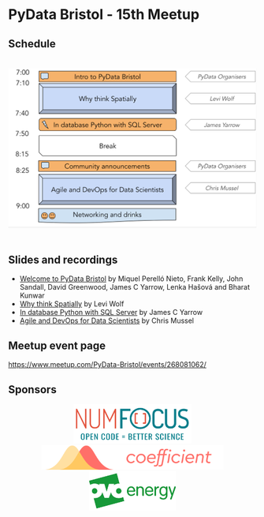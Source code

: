 # PyData Bristol - 15th Meetup

## Schedule

<p align="center">
  <img alt="schedule" src="./images/2020_02_schedule.svg" vspace="20" widht="300"/>
</p>

## Slides and recordings

- [Welcome to PyData Bristol][slides:1] by Miquel Perelló Nieto, Frank Kelly,
John Sandall, David Greenwood, James C Yarrow, Lenka Hašová and Bharat Kunwar
- [Why think Spatially][slides:2] by Levi Wolf
- [In database Python with SQL Server][slides:3] by James C Yarrow
- [Agile and DevOps for Data Scientists][slides:4] by Chris Mussel


[slides:1]: ./pydata_bristol_1.pdf
[slides:2]: ./pydata_bristol_2.pdf
[slides:3]: ./pydata_bristol_3.pdf
[slides:4]: ./pydata_bristol_4.pdf

## Meetup event page

https://www.meetup.com/PyData-Bristol/events/268081062/

## Sponsors

<p align="center">
  <a href="https://www.numfocus.org/"><img alt='NumFocus logo' src="./images/logos/numfocus_logo.png" hspace="10" height="80"/></a>
  <a href="https://www.coefficient.ai"><img alt='Coefficient logo' src="./images/logos/coefficient.png" hspace="10" height="50"/></a>
  <a href="https://www.ovoenergy.com/careers/vacancies"><img alt='ovo energy logo' src="./images/logos/ovo_energy_logo.jpg" hspace="10" height="80"/></a>
</p>
